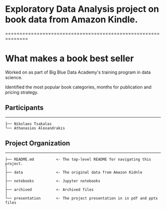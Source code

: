 # Exploratory Data Analysis project on book data from Amazon Kindle.
==============================================================
# What makes a book best seller

Worked on as part of Big Blue Data Academy's training program in data science.

Identified the most popular book categories, months for publication and pricing strategy.

## Participants
------------

    ├── Nikolaos Tsakalas
    └── Athanasios Alexandrakis

## Project Organization
------------

    ├── README.md          <- The top-level README for navigating this project.
    │	
    ├── data               <- The original data from Amazon Kidnle
    │  
    ├── notebooks          <- Jupyter notebooks
    │
    ├── archived           <- Archived files
    │ 
    └── presentation       <- The project presentation in in pdf and pptx files 